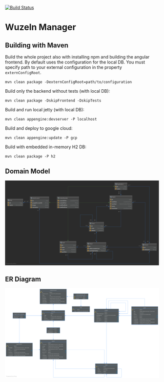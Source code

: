 [![Build Status](https://travis-ci.org/jurajcik/wuzeln.svg?branch=master)](https://travis-ci.org/jurajcik/wuzeln)

# Wuzeln Manager

## Building with Maven
Build the whole project also with installing npm and building the angular frontend. 
By default uses the configuration for the local DB. 
You must specify path to your external configuration in the property `externConfigRoot`.
```
mvn clean package -DexternConfigRoot=path/to/configuration
```

Build only the backend without tests (with local DB):
```
mvn clean package -DskipFrontend -DskipTests
``` 

Build and run local jetty (with local DB):
``` 
mvn clean appengine:devserver -P localhost
``` 

Build and deploy to google cloud:
```
mvn clean appengine:update -P gcp
``` 

Build with embedded in-memory H2 DB: 
```
mvn clean package -P h2
```

## Domain Model

![picture](doc/domain_model.png)

## ER Diagram

![picture](doc/er_diagram.png)
